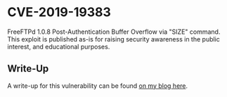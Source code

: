 # CVE-2019-19383
 FreeFTPd 1.0.8 Post-Authentication Buffer Overflow via "SIZE" command. This exploit is published as-is for raising security awareness in the public interest, and educational purposes. 

## Write-Up

 A write-up for this vulnerability can be found [on my blog here](https://cwinfosec.github.io/ThanksGiving-Exploit/).
